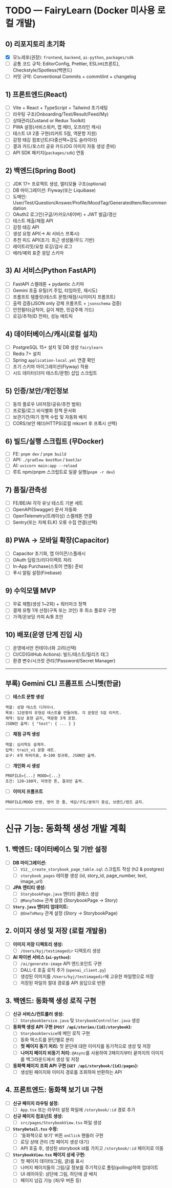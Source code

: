 # TODO — FairyLearn (Docker 미사용 로컬 개발)

## 0) 리포지토리 초기화

* [x] 모노레포(권장): `frontend`, `backend`, `ai-python`, `packages/sdk`
* [ ] 공통 코드 규칙: EditorConfig, Prettier, ESLint(프론트), Checkstyle/Spotless(백엔드)
* [ ] 커밋 규약: Conventional Commits + commitlint + changelog

## 1) 프론트엔드(React)

* [ ] Vite + React + TypeScript + Tailwind 초기세팅
* [ ] 라우팅 구조(Onboarding/Test/Result/Feed/My)
* [ ] 상태관리(Zustand or Redux Toolkit)
* [ ] PWA 설정(서비스워커, 앱 메타, 오프라인 캐시)
* [ ] 테스트 UI 2종 구현(리커트 5점, 역문항 지원)
* [ ] 감정 태깅 컴포넌트(다중선택+강도 슬라이더)
* [ ] 결과 카드/포스터 공유 카드(OG 이미지 자동 생성 준비)
* [ ] API SDK 패키지(`packages/sdk`) 연동

## 2) 백엔드(Spring Boot)

* [ ] JDK 17+ 프로젝트 생성, 멀티모듈 구조(optional)
* [ ] DB 마이그레이션: Flyway(또는 Liquibase)
* [ ] 도메인: User/Test/Question/Answer/Profile/MoodTag/GeneratedItem/Recommendation
* [ ] OAuth2 로그인(구글/카카오/네이버) + JWT 발급/갱신
* [ ] 테스트 제출/채점 API
* [ ] 감정 태깅 API
* [ ] 생성 요청 API(→ AI 서비스 프록시)
* [ ] 추천 피드 API(초기: 최근 생성물/무드 기반)
* [ ] 레이트리밋/요청 로깅/감사 로그
* [ ] 에러/예외 표준 응답 스키마

## 3) AI 서비스(Python FastAPI)

* [ ] FastAPI 스켈레톤 + pydantic 스키마
* [ ] Gemini 호출 유틸(키 주입, 타임아웃, 재시도)
* [ ] 프롬프트 템플릿(테스트 문항/채점/시/이미지 프롬프트)
* [ ] 출력 검증(JSON only 강제 프롬프트 + `jsonschema` 검증)
* [ ] 안전필터(금칙어, 길이 제한, 민감주제 가드)
* [ ] 로깅/추적(ID 전파), 성능 메트릭

## 4) 데이터베이스/캐시(로컬 설치)

* [ ] PostgreSQL 15+ 설치 및 DB 생성 `fairylearn`
* [ ] Redis 7+ 설치
* [ ] Spring `application-local.yml` 연결 확인
* [ ] 초기 스키마 마이그레이션(Flyway) 적용
* [ ] 시드 데이터(더미 테스트/문항) 삽입 스크립트

## 5) 인증/보안/개인정보

* [ ] 동의 플로우 UI(저장/공유/추천 범위)
* [ ] 프로필/로그 비식별화 정책 문서화
* [ ] 보관기간/파기 정책 수립 및 자동화 배치
* [ ] CORS/보안 헤더/HTTPS(로컬 mkcert 후 프록시 선택)

## 6) 빌드/실행 스크립트 (무Docker)

* [ ] FE: `pnpm dev` / `pnpm build`
* [ ] API: `./gradlew bootRun` / `bootJar`
* [ ] AI: `uvicorn main:app --reload`
* [ ] 루트 npm/pnpm 스크립트로 일괄 실행(`pnpm -r dev`)

## 7) 품질/관측성

* [ ] FE/BE/AI 각각 유닛 테스트 기본 세트
* [ ] OpenAPI(Swagger) 문서 자동화
* [ ] OpenTelemetry(트레이싱) 스켈레톤 연결
* [ ] Sentry(또는 자체 ELK) 오류 수집 연결(선택)

## 8) PWA → 모바일 확장(Capacitor)

* [ ] Capacitor 초기화, 앱 아이콘/스플래시
* [ ] OAuth 딥링크/리다이렉트 처리
* [ ] In-App Purchase(스토어 연동) 준비
* [ ] 푸시 알림 설정(Firebase)

## 9) 수익모델 MVP

* [ ] 무료 체험(생성 1\~2회) + 워터마크 정책
* [ ] 결제 유형 1개 선정(구독 또는 코인) 후 최소 플로우 구현
* [ ] 가격/온보딩 카피 A/B 초안

## 10) 배포(운영 단계 진입 시)

* [ ] 운영에서만 컨테이너화 고려(선택)
* [ ] CI/CD(GitHub Actions): 빌드/테스트/릴리즈 태그
* [ ] 환경 변수/시크릿 관리(1Password/Secret Manager)

---

## 부록) Gemini CLI 프롬프트 스니펫(한글)

* [ ] **테스트 문항 생성**

```
역할: 성향 테스트 디자이너.
목표: 12문항의 유형성 테스트를 만들어줘. 각 문항은 5점 리커트.
제약: 임상 표현 금지, 역문항 3개 포함.
JSON만 출력: { "test": { ... } }
```

* [ ] **채점 규칙 생성**

```
역할: 심리척도 설계자.
입력: trait_v1 문항 세트.
요구: 4개 하위지표, 0~100 정규화, JSON만 출력.
```

* [ ] **개인화 시 생성**

```
PROFILE={...} MOOD={...}
조건: 120~180자, 따뜻한 톤, 결과만 출력.
```

* [ ] **이미지 프롬프트**

```
PROFILE/MOOD 반영, 영어 한 줄, 색감/구도/분위기 중심, 브랜드/렌즈 금지.
```

---

# 신규 기능: 동화책 생성 개발 계획

## 1. 백엔드: 데이터베이스 및 기반 설정
- [ ] **DB 마이그레이션:**
  - [ ] `V12__create_storybook_page_table.sql` 스크립트 작성 (h2 & postgres)
  - [ ] `storybook_pages` 테이블 생성 (id, story_id, page_number, text, image_url)
- [ ] **JPA 엔티티 생성:**
  - [ ] `StorybookPage.java` 엔티티 클래스 생성
  - [ ] `@ManyToOne` 관계 설정 (StorybookPage -> Story)
- [ ] **`Story.java` 엔티티 업데이트:**
  - [ ] `@OneToMany` 관계 설정 (Story -> StorybookPage)

## 2. 이미지 생성 및 저장 (로컬 개발용)
- [ ] **이미지 저장 디렉토리 생성:**
  - [ ] `/Users/kyj/testimagedir` 디렉토리 생성
- [ ] **AI 파이썬 서비스 (`ai-python`):**
  - [ ] `/ai/generate-image` API 엔드포인트 구현
  - [ ] DALL-E 호출 로직 추가 (`openai_client.py`)
  - [ ] 생성된 이미지를 `/Users/kyj/testimagedir`에 고유한 파일명으로 저장
  - [ ] 저장된 파일의 절대 경로를 API 응답으로 반환

## 3. 백엔드: 동화책 생성 로직 구현
- [ ] **신규 서비스/컨트롤러 생성:**
  - [ ] `StorybookService.java` 및 `StorybookController.java` 생성
- [ ] **동화책 생성 API 구현 (`POST /api/stories/{id}/storybook`):**
  - [ ] `StorybookService`에 메인 로직 구현
  - [ ] 동화 텍스트를 문단별로 분리
  - [ ] **첫 페이지 동기 처리:** 첫 문단에 대한 이미지를 동기적으로 생성 및 저장
  - [ ] **나머지 페이지 비동기 처리:** `@Async`를 사용하여 2페이지부터 끝까지의 이미지를 백그라운드에서 생성 및 저장
- [ ] **동화책 페이지 조회 API 구현 (`GET /api/storybook/{id}/pages`):**
  - [ ] 생성된 페이지와 이미지 경로를 조회하여 반환하는 API

## 4. 프론트엔드: 동화책 보기 UI 구현
- [ ] **신규 페이지 라우팅 설정:**
  - [ ] `App.tsx` 또는 라우터 설정 파일에 `/storybook/:id` 경로 추가
- [ ] **신규 페이지 컴포넌트 생성:**
  - [ ] `src/pages/StorybookView.tsx` 파일 생성
- [ ] **`StoryDetail.tsx` 수정:**
  - [ ] '동화책으로 보기' 버튼 `onClick` 핸들러 구현
  - [ ] 로딩 상태 관리 (첫 페이지 생성 대기)
  - [ ] API 호출 후, 생성된 storybook id를 가지고 `/storybook/:id` 페이지로 이동
- [ ] **`StorybookView.tsx` 페이지 상세 구현:**
  - [ ] 첫 페이지 데이터(그림, 글)를 표시
  - [ ] 나머지 페이지들의 그림/글 정보를 주기적으로 폴링(polling)하여 업데이트
  - [ ] UI 레이아웃: 상단에 그림, 하단에 글 배치
  - [ ] 페이지 넘김 기능 (좌/우 버튼 등)